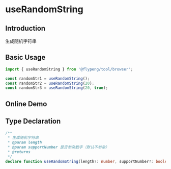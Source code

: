 # useRandomString

## Introduction

生成随机字符串

## Basic Usage

```ts
import { useRandomString } from '@flypeng/tool/browser';

const randomStr1 = useRandomString();
const randomStr2 = useRandomString(20);
const randomStr3 = useRandomString(20, true);
```

## Online Demo

<preview path="./index.vue" title="useRandomString" description="生成指定长度的随机字符串 （默认长度 10）"></preview>

## Type Declaration

```ts
/**
 * 生成随机字符串
 * @param length
 * @param supportNumber 是否参杂数字（默认不参杂）
 * @returns
 */
declare function useRandomString(length?: number, supportNumber?: boolean): string;
```
